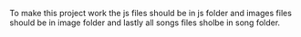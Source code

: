 To make this project work the js files should be in js folder and images files should be in image folder and lastly all songs files sholbe in song folder.

